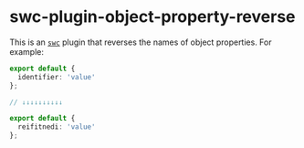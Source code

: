 # swc-plugin-object-property-reverse

This is an [`swc`](https://swc.rs/) plugin that reverses the names of object properties. For example:

```ts
export default {
  identifier: 'value'
};

// ↓↓↓↓↓↓↓↓↓↓

export default {
  reifitnedi: 'value'
};
```
